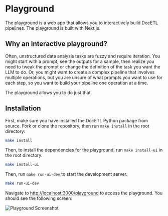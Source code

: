 # Playground

The playground is a web app that allows you to interactively build DocETL pipelines. The playground is built with Next.js.

## Why an interactive playground?

Often, unstructured data analysis tasks are fuzzy and require iteration. You might start with a prompt, see the outputs for a sample, then realize you need to tweak the prompt or change the definition of the task you want the LLM to do. Or, you might want to create a complex pipeline that involves multiple operations, but you are unsure of what prompts you want to use for each step, so you want to build your pipeline one operation at a time.

The playground allows you to do just that.

## Installation

First, make sure you have installed the DocETL Python package from source. Fork or clone the repository, then run `make install` in the root directory:

```bash
make install
```

Then, to install the dependencies for the playground, run `make install-ui` in the root directory.

```bash
make install-ui
```

Then, run `make run-ui-dev` to start the development server.

```bash
make run-ui-dev
```

Navigate to [http://localhost:3000/playground](http://localhost:3000/playground) to access the playground. You should see the following screen:

![Playground Screenshot](../../assets/playground-screenshot.png)

